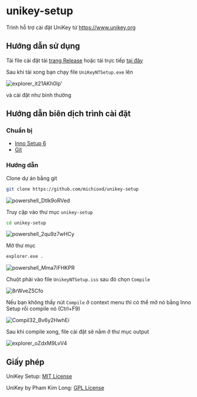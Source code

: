 # unikey-setup
Trình hỗ trợ cài đặt UniKey từ https://www.unikey.org

## Hướng dẫn sử dụng
Tải file cài đặt tài [trang Release](https://github.com/michioxd/unikey-setup/releases) hoặc tải trực tiếp [tại đây](https://github.com/michioxd/unikey-setup/releases/download/1.0/UniKeyNTSetup.exe)

Sau khi tải xong bạn chạy file `UniKeyNTSetup.exe` lên

![explorer_it21AKh0lp](https://user-images.githubusercontent.com/80969068/198886078-30aea382-3454-475f-9c76-b5b0530bbae4.png)'

và cài đặt như bình thường

## Hướng dẫn biên dịch trình cài đặt
### Chuẩn bị
- [Inno Setup 6](https://github.com/jrsoftware/issrc)
- [Git](https://github.com/git/git)
### Hướng dẫn
Clone dự án bằng git
```bash
git clone https://github.com/michioxd/unikey-setup
```

![powershell_Dtlk9oRVed](https://user-images.githubusercontent.com/80969068/198886646-f421c198-eecb-4e8a-be73-61739c790c4e.png)

Truy cập vào thư mục `unikey-setup`
```bash
cd unikey-setup
```

![powershell_2qu9z7wHCy](https://user-images.githubusercontent.com/80969068/198886675-f2ec5804-b3dc-47f4-93f4-77c9110524ea.png)

Mở thư mục
```bash
explorer.exe .
```

![powershell_Mma7iFHKPR](https://user-images.githubusercontent.com/80969068/198886700-996589d8-6474-4426-a426-412724ca072d.png)

Chuột phải vào file `UnikeyNTSetup.iss` sau đó chọn `Compile`

![8rWveZ5Cfo](https://user-images.githubusercontent.com/80969068/198886348-5e1352f4-10b2-453d-9b4c-da90835bc044.png)

Nếu bạn không thấy nút `Compile` ở context menu thì có thể mở nó bằng Inno Setup rồi compile nó (Ctrl+F9)

![Compil32_Bv6y2HwhEi](https://user-images.githubusercontent.com/80969068/198886446-be620e18-9b96-4575-87d9-8debfbd3dccb.png)

Sau khi compile xong, file cài đặt sẽ nằm ở thư mục output

![explorer_oZdxM9LvV4](https://user-images.githubusercontent.com/80969068/198886480-aa4bd17e-6595-48b1-97bf-003d6e933e07.png)
## Giấy phép

UniKey Setup: [MIT License](./LICENSE)

UniKey by Pham Kim Long: [GPL License](https://www.gnu.org/copyleft/gpl.html)

